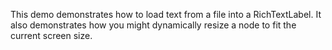 This demo demonstrates how to load text from a file into a RichTextLabel. It also demonstrates how you might dynamically resize a node to fit the current screen size.